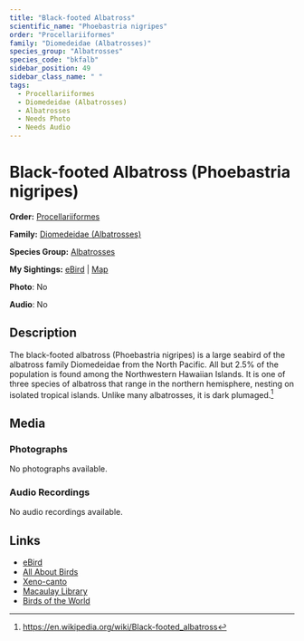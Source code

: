 ```yaml
---
title: "Black-footed Albatross"
scientific_name: "Phoebastria nigripes"
order: "Procellariiformes"
family: "Diomedeidae (Albatrosses)"
species_group: "Albatrosses"
species_code: "bkfalb"
sidebar_position: 49
sidebar_class_name: " "
tags: 
  - Procellariiformes
  - Diomedeidae (Albatrosses)
  - Albatrosses
  - Needs Photo
  - Needs Audio
---
```


# Black-footed Albatross (Phoebastria nigripes)

**Order:** [Procellariiformes](/tags/procellariiformes)

**Family:** [Diomedeidae (Albatrosses)](/tags/diomedeidae-albatrosses)

**Species Group:** [Albatrosses](/tags/albatrosses)

**My Sightings:** [eBird](https://ebird.org/lifelist?r=world&time=life&spp=bkfalb) | [Map](/map?species_code=bkfalb)

**Photo**: No 

**Audio**: No

## Description
The black-footed albatross (Phoebastria nigripes) is a large seabird of the albatross family Diomedeidae from the North Pacific. All but 2.5% of the population is found among the Northwestern Hawaiian Islands. It is one of three species of albatross that range in the northern hemisphere, nesting on isolated tropical islands. Unlike many albatrosses, it is dark plumaged.[^1]

[^1]: https://en.wikipedia.org/wiki/Black-footed_albatross

## Media
### Photographs
No photographs available.

### Audio Recordings
No audio recordings available.

## Links
* [eBird](https://ebird.org/species/bkfalb) 
* [All About Birds](https://www.allaboutbirds.org/guide/bkfalb) 
* [Xeno-canto](https://www.xeno-canto.org/species/phoebastria-nigripes) 
* [Macaulay Library](https://search.macaulaylibrary.org/catalog?taxonCode=bkfalb&sort=rating_rank_desc)
* [Birds of the World](https://birdsoftheworld.org/bow/species/bkfalb)
